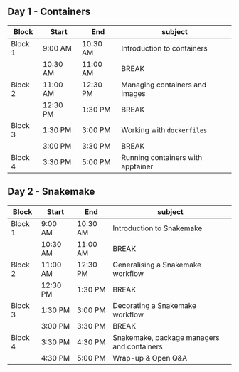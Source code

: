 ## Day 1 - Containers

| Block   	| Start    	| End      	| subject                                     	|
|---------	|----------	|----------	|---------------------------------------------	|
| Block 1 	| 9:00 AM  	| 10:30 AM 	| Introduction to containers                   	|
|         	| 10:30 AM 	| 11:00 AM 	| BREAK                                       	|
| Block 2 	| 11:00 AM 	| 12:30 PM 	| Managing containers and images              	|
|         	| 12:30 PM 	| 1:30 PM  	| BREAK                                       	|
| Block 3 	| 1:30 PM  	| 3:00 PM  	| Working with `dockerfiles`                  	|
|         	| 3:00 PM  	| 3:30 PM  	| BREAK                                       	|
| Block 4 	| 3:30 PM  	| 5:00 PM  	| Running containers with apptainer         	|

## Day 2 - Snakemake

| Block   	| Start    	| End      	| subject                                     	|
|---------	|----------	|----------	|---------------------------------------------	|
| Block 1 	| 9:00 AM  	| 10:30 AM 	| Introduction to Snakemake                   	|
|         	| 10:30 AM 	| 11:00 AM 	| BREAK                                       	|
| Block 2 	| 11:00 AM 	| 12:30 PM 	| Generalising a Snakemake workflow           	|
|         	| 12:30 PM 	| 1:30 PM  	| BREAK                                       	|
| Block 3 	| 1:30 PM  	| 3:00 PM  	| Decorating a Snakemake workflow             	|
|         	| 3:00 PM  	| 3:30 PM  	| BREAK                                       	|
| Block 4 	| 3:30 PM  	| 4:30 PM  	| Snakemake, package managers and containers  	|
|         	| 4:30 PM  	| 5:00 PM  	| Wrap-up & Open Q&A                          	|
